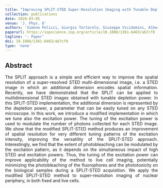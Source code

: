 ```yaml
---
title: "Improving SPLIT-STED Super-Resolution Imaging with Tunable Depletion and Excitation Power"
collection: publications
date: 2020-03-05
venue: 'J. Phys. D'
authors: 'Simone Pelicci, Giorgio Tortarolo, Giuseppe Vicidomini, Alberto Diaspro, Luca Lanzanò'
paperurl: https://iopscience.iop.org/article/10.1088/1361-6463/ab7cf8
tagline: '- Paper'
doi: 10.1088/1361-6463/ab7cf8
type: 'none'
---
```


<h2> Abstract </h2>
<p align= "justify">
The SPLIT approach is a simple and efficient way to improve the spatial resolution of a super-resolved STED multi-dimensional image, i.e. a STED image in which an additional dimension encodes spatial information. Recently, we have demonstrated that the SPLIT can be applied to multidimensional STED images obtained with tunable depletion power. In this SPLIT-STED implementation, the additional dimension is represented by the depletion power, a parameter that can be easily tuned on any STED microscope. In this work, we introduce a modified implementation in which we tune also the excitation power. The tuning of the excitation power is used to modulate the number of photons collected for each STED image. We show that the modified SPLIT-STED method produces an improvement of spatial resolution for very different tuning patterns of the excitation intensity, improving the versatility of the SPLIT-STED approach. Interestingly, we find that the extent of photobleaching can be modulated by the excitation pattern, as it depends on the simultaneous impact of high STED and excitation powers. Thus, the tuning of the excitation power can improve applicability of the method to live cell imaging, potentially minimizing the photobleaching of the fluorophores and the phototoxicity on the biological samples during a SPLIT-STED acquisition. We apply the modified SPLIT-STED method to super-resolution imaging of nuclear periphery, in both fixed and live cells.
  
  
  
